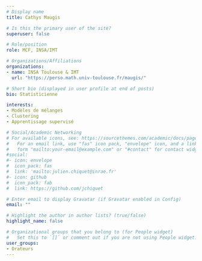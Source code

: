 ```yaml
---
# Display name
title: Cathys Maugis

# Is this the primary user of the site?
superuser: false

# Role/position
role: MCF, INSA/IMT

# Organizations/Affiliations
organizations:
- name: INSA Toulouse & IMT
  url: "https://perso.math.univ-toulouse.fr/maugis/"

# Short bio (displayed in user profile at end of posts)
bio: Statisticienne

interests:
- Modèles de mélanges
- Clustering
- Apprentissage supervisé

# Social/Academic Networking
# For available icons, see: https://sourcethemes.com/academic/docs/page-builder/#icons
#   For an email link, use "fas" icon pack, "envelope" icon, and a link in the
#   form "mailto:your-email@example.com" or "#contact" for contact widget.
#social:
#- icon: envelope
#  icon_pack: fas
#  link: 'mailto:julien.chiquet@inrae.fr'
#- icon: github
#  icon_pack: fab
#  link: https://github.com/jchiquet

# Enter email to display Gravatar (if Gravatar enabled in Config)
email: ""

# Highlight the author in author lists? (true/false)
highlight_name: false

# Organizational groups that you belong to (for People widget)
#   Set this to `[]` or comment out if you are not using People widget.
user_groups:
- Orateurs
---
```



